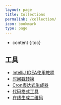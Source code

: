 ```yaml
---
layout: page
title: Collections
permalink: /collection/
icon: bookmark
type: page
---
```


* content
{:toc}
## 工具

- [IntelliJ IDEA使用教程](http://www.phperz.com/special/83.html)
- [时间戳转换](https://tool.lu/timestamp/)
- [Cron表达式生成器](http://cron.qqe2.com/)
- [代码格式工具](http://tool.oschina.net/codeformat/json)
- [在线生成二维码](https://cli.im/)





